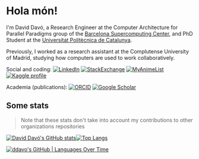 # Hola món!

I'm David Davó, a Research Engineer at the Computer Architecture for Parallel Paradigms group of the [Barcelona Supercomputing Center](https://www.bsc.es), and PhD Student at the [Universitat Politècnica de Catalunya](https://www.upc.edu/en).

Previously, I worked as a research assistant at the Complutense University of Madrid, studying how computers are used to work collaboratively.

<!-- From https://github.com/Ileriayo/markdown-badges -->
Social and coding:
[![LinkedIn](https://img.shields.io/badge/LinkedIn-0077B5?style=for-the-badge&logo=linkedin&logoColor=white)](https://www.linkedin.com/in/ddavo) [![StackExchange](https://img.shields.io/badge/StackExchange-%23ffffff.svg?style=for-the-badge&logo=StackExchange&logoColor=white)](https://stackexchange.com/users/5701062) [![MyAnimeList](https://img.shields.io/badge/Myanimelist-2E51A2?style=for-the-badge&logo=myanimelist&logoColor=white)](https://myanimelist.net/profile/daviddavo) [![Kaggle profile](https://img.shields.io/badge/Kaggle-20BEFF?style=for-the-badge&logo=Kaggle&logoColor=white)](https://www.kaggle.com/daviddavo)

Academia (publications):
[![ORCID](https://img.shields.io/badge/orcid-A6CE39?style=for-the-badge&logo=orcid&logoColor=white)](https://orcid.org/0000-0003-1744-8314) [![Google Scholar](https://img.shields.io/badge/Google_Scholar-4285F4?style=for-the-badge&logo=google-scholar&logoColor=white)](https://scholar.google.com/citations?user=KruiSsAAAAAJ)

## Some stats

> Note that these stats don't take into account my contributions to other organizations repositories

[![David Davó's GitHub stats](https://github-readme-stats.vercel.app/api?username=daviddavo&theme=dracula&include_all_commits=true&count_private=true&hide_title=true)](https://github.com/anuraghazra/github-readme-stats)[![Top Langs](https://github-readme-stats.vercel.app/api/top-langs/?username=daviddavo&theme=dracula&layout=compact&hide=jupyter%20notebook)](https://github.com/anuraghazra/github-readme-stats)

[![ddavo's GitHub | Languages Over Time](https://stats.quine.sh/ddavo/languages-over-time?theme=dark)](https://quine.sh?utm_source=widgets&utm_campaign=ddavo)
